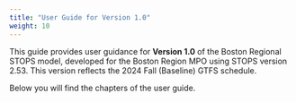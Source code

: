 ```yaml
---
title: "User Guide for Version 1.0"
weight: 10
---
```


This guide provides user guidance for **Version 1.0** of the Boston Regional STOPS model, developed for the Boston Region MPO using STOPS version 2.53. This version reflects the 2024 Fall (Baseline) GTFS schedule.

Below you will find the chapters of the user guide.